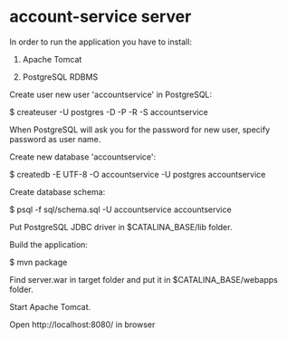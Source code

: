 account-service server
======================

In order to run the application you have to install:

1) Apache Tomcat

2) PostgreSQL RDBMS

Create user new user 'accountservice' in PostgreSQL:

$ createuser -U postgres -D -P -R -S accountservice

When PostgreSQL will ask you for the password for new user, specify password as user name.

Create new database 'accountservice':

$ createdb -E UTF-8 -O accountservice -U postgres accountservice

Create database schema:

$ psql -f sql/schema.sql -U accountservice accountservice

Put PostgreSQL JDBC driver in $CATALINA_BASE/lib folder.

Build the application:

$ mvn package

Find server.war in target folder and put it in $CATALINA_BASE/webapps folder.

Start Apache Tomcat.

Open http://localhost:8080/ in browser
